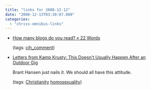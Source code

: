 ```yaml
---
title: "links for 2008-12-12"
date: "2008-12-13T03:30:07.000"
categories: 
  - "chriss-omnibus-links"
---
```


- [How many blogs do you read? « 22 Words](http://twentytwowords.com/2008/12/12/how-many-blogs-do-you-read/#comment-12334)
    
    (tags: [cjh\_comment](http://delicious.com/hubbsc/cjh_comment))
    
- [Letters from Kamp Krusty: This Doesn't Usually Happen After an Outdoor Gig](http://branthansen.typepad.com/letters_from_kamp_krusty/2008/12/this-doesnt-usually-happen-after-an-outdoor-gig.html)
    
    Brant Hansen just nails it. We should all have this attitude.
    
    (tags: [Christianity](http://delicious.com/hubbsc/Christianity) [homosexuality](http://delicious.com/hubbsc/homosexuality))

